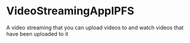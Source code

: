 # VideoStreamingAppIPFS
A video streaming that you can upload videos to and watch videos that have been uploaded to it
